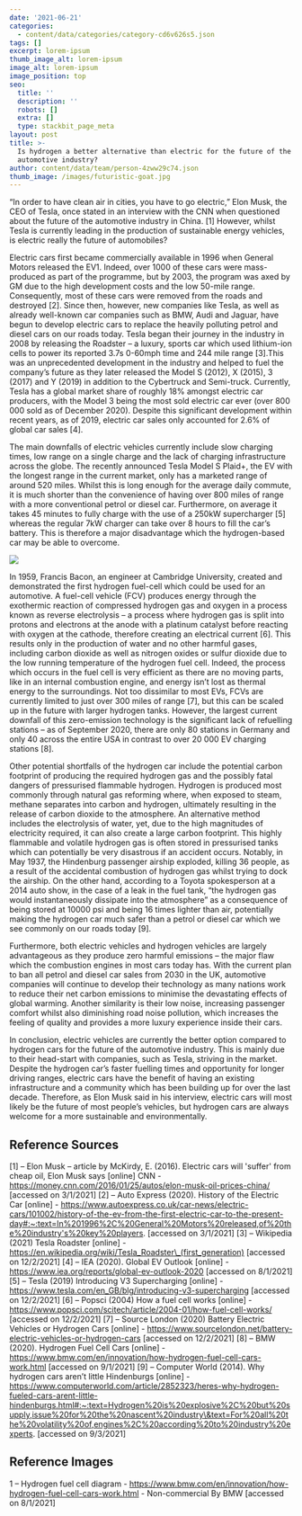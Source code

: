 ```yaml
---
date: '2021-06-21'
categories:
  - content/data/categories/category-cd6v626s5.json
tags: []
excerpt: lorem-ipsum
thumb_image_alt: lorem-ipsum
image_alt: lorem-ipsum
image_position: top
seo:
  title: ''
  description: ''
  robots: []
  extra: []
  type: stackbit_page_meta
layout: post
title: >-
  Is hydrogen a better alternative than electric for the future of the
  automotive industry?
author: content/data/team/person-4zww29c74.json
thumb_image: /images/futuristic-goat.jpg
---
```

“In order to have clean air in cities, you have to go electric,” Elon Musk, the CEO of Tesla, once stated in an interview with the CNN when questioned about the future of the automotive industry in China. \[1] However, whilst Tesla is currently leading in the production of sustainable energy vehicles, is electric really the future of automobiles?

Electric cars first became commercially available in 1996 when General Motors released the EV1. Indeed, over 1000 of these cars were mass-produced as part of the programme, but by 2003, the program was axed by GM due to the high development costs and the low 50-mile range. Consequently, most of these cars were removed from the roads and destroyed \[2]. Since then, however, new companies like Tesla, as well as already well-known car companies such as BMW, Audi and Jaguar, have begun to develop electric cars to replace the heavily polluting petrol and diesel cars on our roads today. Tesla began their journey in the industry in 2008 by releasing the Roadster – a luxury, sports car which used lithium-ion cells to power its reported 3.7s 0-60mph time and 244 mile range \[3].This was an unprecedented development in the industry and helped to fuel the company’s future as they later released the Model S (2012), X (2015), 3 (2017) and Y (2019) in addition to the Cybertruck and Semi-truck. Currently, Tesla has a global market share of roughly 18% amongst electric car producers, with the Model 3 being the most sold electric car ever (over 800 000 sold as of December 2020). Despite this significant development within recent years, as of 2019, electric car sales only accounted for 2.6% of global car sales \[4].

The main downfalls of electric vehicles currently include slow charging times, low range on a single charge and the lack of charging infrastructure across the globe. The recently announced Tesla Model S Plaid+, the EV with the longest range in the current market, only has a marketed range of around 520 miles. Whilst this is long enough for the average daily commute, it is much shorter than the convenience of having over 800 miles of range with a more conventional petrol or diesel car. Furthermore, on average it takes 45 minutes to fully charge with the use of a 250kW supercharger \[5]  whereas the regular 7kW charger can take over 8 hours to fill the car’s battery. This is therefore a major disadvantage which the hydrogen-based car may be able to overcome.

![](/\_static/app-assets/images/Hydrogen%20car.jpg)

In 1959, Francis Bacon, an engineer at Cambridge University, created and demonstrated the first hydrogen fuel-cell which could be used for an automotive. A fuel-cell vehicle (FCV) produces energy through the exothermic reaction of compressed hydrogen gas and oxygen in a process known as reverse electrolysis – a process where hydrogen gas is split into protons and electrons at the anode with a platinum catalyst before reacting with oxygen at the cathode, therefore creating an electrical current \[6]. This results only in the production of water and no other harmful gases, including carbon dioxide as well as nitrogen oxides or sulfur dioxide due to the low running temperature of the hydrogen fuel cell. Indeed, the process which occurs in the fuel cell is very efficient as there are no moving parts, like in an internal combustion engine, and energy isn’t lost as thermal energy to the surroundings. Not too dissimilar to most EVs, FCVs are currently limited to just over 300 miles of range \[7], but this can be scaled up in the future with larger hydrogen tanks. However, the largest current downfall of this zero-emission technology is the significant lack of refuelling stations – as of September 2020, there are only 80 stations in Germany and only 40 across the entire USA in contrast to over 20 000 EV charging stations \[8].

Other potential shortfalls of the hydrogen car include the potential carbon footprint of producing the required hydrogen gas and the possibly fatal dangers of pressurised flammable hydrogen. Hydrogen is produced most commonly through natural gas reforming where, when exposed to steam, methane separates into carbon and hydrogen, ultimately resulting in the release of carbon dioxide to the atmosphere. An alternative method includes the electrolysis of water, yet, due to the high magnitudes of electricity required, it can also create a large carbon footprint. This highly flammable and volatile hydrogen gas is often stored in pressurised tanks which can potentially be very disastrous if an accident occurs. Notably, in May 1937, the Hindenburg passenger airship exploded, killing 36 people, as a result of the accidental combustion of hydrogen gas whilst trying to dock the airship. On the other hand, according to a Toyota spokesperson at a 2014 auto show, in the case of a leak in the fuel tank, “the hydrogen gas would instantaneously dissipate into the atmosphere” as a consequence of being stored at 10000 psi and being 16 times lighter than air, potentially making the hydrogen car much safer than a petrol or diesel car which we see commonly on our roads today \[9].

Furthermore, both electric vehicles and hydrogen vehicles are largely advantageous as they produce zero harmful emissions – the major flaw which the combustion engines in most cars today has. With the current plan to ban all petrol and diesel car sales from 2030 in the UK, automotive companies will continue to develop their technology as many nations work to reduce their net carbon emissions to minimise the devastating effects of global warming. Another similarity is their low noise, increasing passenger comfort whilst also diminishing road noise pollution, which increases the feeling of quality and provides a more luxury experience inside their cars.

In conclusion, electric vehicles are currently the better option compared to hydrogen cars for the future of the automotive industry. This is mainly due to their head-start with companies, such as Tesla, striving in the market. Despite the hydrogen car’s faster fuelling times and opportunity for longer driving ranges, electric cars have the benefit of having an existing infrastructure and a community which has been building up for over the last decade. Therefore, as Elon Musk said in his interview, electric cars will most likely be the future of most people’s vehicles, but hydrogen cars are always welcome for a more sustainable and environmentally.



## Reference Sources


\[1] – Elon Musk – article by McKirdy, E. (2016). Electric cars will 'suffer' from cheap oil, Elon Musk says \[online] CNN -        https://money.cnn.com/2016/01/25/autos/elon-musk-oil-prices-china/  \[accessed on 3/1/2021]
\[2] – Auto Express (2020). History of the Electric Car \[online] - https://www.autoexpress.co.uk/car-news/electric-cars/101002/history-of-the-ev-from-the-first-electric-car-to-the-present-day#:~:text=In%201996%2C%20General%20Motors%20released,of%20the%20industry's%20key%20players.  \[accessed on 3/1/2021]
\[3] – Wikipedia (2021) Tesla Roadster \[online] - https://en.wikipedia.org/wiki/Tesla_Roadster\_(first_generation) \[accessed on 12/2/2021]
\[4] – IEA (2020). Global EV Outlook \[online] -  https://www.iea.org/reports/global-ev-outlook-2020 \[accessed on 8/1/2021]
\[5] – Tesla (2019) Introducing V3 Supercharging \[online] - https://www.tesla.com/en_GB/blg/introducing-v3-supercharging \[accessed on 12/2/2021]
\[6] – Popsci (2004) How a fuel cell works \[online] - https://www.popsci.com/scitech/article/2004-01/how-fuel-cell-works/ \[accessed on 12/2/2021]
\[7] – Source London (2020) Battery Electric Vehicles or Hydrogen Cars \[online] - https://www.sourcelondon.net/battery-electric-vehicles-or-hydrogen-cars \[accessed on 12/2/2021]
\[8] – BMW (2020). Hydrogen Fuel Cell Cars \[online] - https://www.bmw.com/en/innovation/how-hydrogen-fuel-cell-cars-work.html \[accessed on 9/1/2021]
\[9] – Computer World (2014). Why hydrogen cars aren’t little Hindenburgs \[online]  -
https://www.computerworld.com/article/2852323/heres-why-hydrogen-fueled-cars-arent-little-hindenburgs.html#:~:text=Hydrogen%20is%20explosive%2C%20but%20supply,issue%20for%20the%20nascent%20industry\&text=For%20all%20the%20volatility%20of,engines%2C%20according%20to%20industry%20experts. \[accessed on 9/3/2021]

## Reference Images


1 – Hydrogen fuel cell diagram - https://www.bmw.com/en/innovation/how-hydrogen-fuel-cell-cars-work.html - Non-commercial By BMW \[accessed on 8/1/2021]
